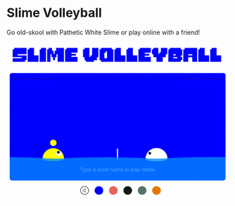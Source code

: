 # Slime Volleyball

Go old-skool with Pathetic White Slime or play online with a friend!

<kbd>[![Slime Volleyball](https://raw.githubusercontent.com/iamjohnmills/slimevolleyball/master/screenshot.gif)](https://slimevolleyballwithfriends.herokuapp.com/)</kbd>
